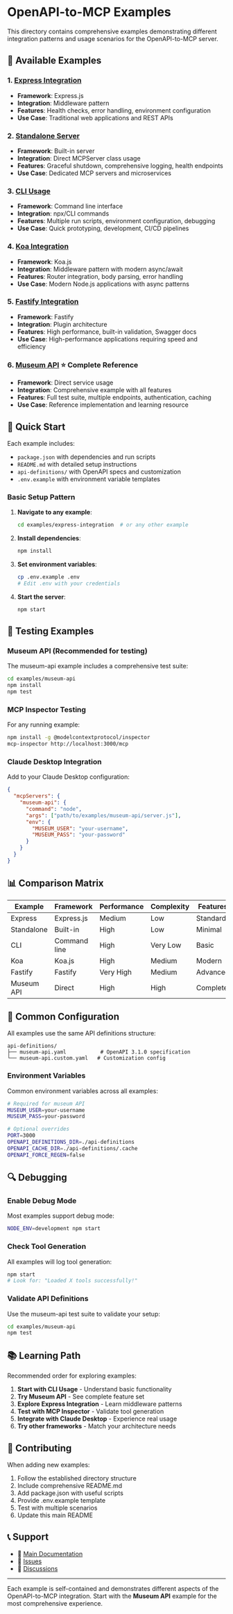 # OpenAPI-to-MCP Examples

This directory contains comprehensive examples demonstrating different integration patterns and usage scenarios for the OpenAPI-to-MCP server.

## 📁 Available Examples

### 1. [Express Integration](./express-integration/)
- **Framework**: Express.js
- **Integration**: Middleware pattern
- **Features**: Health checks, error handling, environment configuration
- **Use Case**: Traditional web applications and REST APIs

### 2. [Standalone Server](./standalone-server/)
- **Framework**: Built-in server
- **Integration**: Direct MCPServer class usage
- **Features**: Graceful shutdown, comprehensive logging, health endpoints
- **Use Case**: Dedicated MCP servers and microservices

### 3. [CLI Usage](./cli-usage/)
- **Framework**: Command line interface
- **Integration**: npx/CLI commands
- **Features**: Multiple run scripts, environment configuration, debugging
- **Use Case**: Quick prototyping, development, CI/CD pipelines

### 4. [Koa Integration](./koa-integration/)
- **Framework**: Koa.js
- **Integration**: Middleware pattern with modern async/await
- **Features**: Router integration, body parsing, error handling
- **Use Case**: Modern Node.js applications with async patterns

### 5. [Fastify Integration](./fastify-integration/)
- **Framework**: Fastify
- **Integration**: Plugin architecture
- **Features**: High performance, built-in validation, Swagger docs
- **Use Case**: High-performance applications requiring speed and efficiency

### 6. [Museum API](./museum-api/) ⭐ **Complete Reference**
- **Framework**: Direct service usage
- **Integration**: Comprehensive example with all features
- **Features**: Full test suite, multiple endpoints, authentication, caching
- **Use Case**: Reference implementation and learning resource

## 🚀 Quick Start

Each example includes:
- `package.json` with dependencies and run scripts
- `README.md` with detailed setup instructions
- `api-definitions/` with OpenAPI specs and customization
- `.env.example` with environment variable templates

### Basic Setup Pattern

1. **Navigate to any example**:
   ```bash
   cd examples/express-integration  # or any other example
   ```

2. **Install dependencies**:
   ```bash
   npm install
   ```

3. **Set environment variables**:
   ```bash
   cp .env.example .env
   # Edit .env with your credentials
   ```

4. **Start the server**:
   ```bash
   npm start
   ```

## 🧪 Testing Examples

### Museum API (Recommended for testing)
The museum-api example includes a comprehensive test suite:

```bash
cd examples/museum-api
npm install
npm test
```

### MCP Inspector Testing
For any running example:

```bash
npm install -g @modelcontextprotocol/inspector
mcp-inspector http://localhost:3000/mcp
```

### Claude Desktop Integration
Add to your Claude Desktop configuration:

```json
{
  "mcpServers": {
    "museum-api": {
      "command": "node",
      "args": ["path/to/examples/museum-api/server.js"],
      "env": {
        "MUSEUM_USER": "your-username",
        "MUSEUM_PASS": "your-password"
      }
    }
  }
}
```

## 📊 Comparison Matrix

| Example | Framework | Performance | Complexity | Features | Best For |
|---------|-----------|-------------|------------|----------|----------|
| Express | Express.js | Medium | Low | Standard | Web apps |
| Standalone | Built-in | High | Low | Minimal | Dedicated servers |
| CLI | Command line | High | Very Low | Basic | Development |
| Koa | Koa.js | High | Medium | Modern | Async patterns |
| Fastify | Fastify | Very High | Medium | Advanced | High performance |
| Museum API | Direct | High | High | Complete | Learning/Reference |

## 🔧 Common Configuration

All examples use the same API definitions structure:

```
api-definitions/
├── museum-api.yaml           # OpenAPI 3.1.0 specification
└── museum-api.custom.yaml   # Customization config
```

### Environment Variables

Common environment variables across all examples:

```bash
# Required for museum API
MUSEUM_USER=your-username
MUSEUM_PASS=your-password

# Optional overrides
PORT=3000
OPENAPI_DEFINITIONS_DIR=./api-definitions
OPENAPI_CACHE_DIR=./api-definitions/.cache
OPENAPI_FORCE_REGEN=false
```

## 🔍 Debugging

### Enable Debug Mode
Most examples support debug mode:

```bash
NODE_ENV=development npm start
```

### Check Tool Generation
All examples will log tool generation:

```bash
npm start
# Look for: "Loaded X tools successfully!"
```

### Validate API Definitions
Use the museum-api test suite to validate your setup:

```bash
cd examples/museum-api
npm test
```

## 📚 Learning Path

Recommended order for exploring examples:

1. **Start with CLI Usage** - Understand basic functionality
2. **Try Museum API** - See complete feature set
3. **Explore Express Integration** - Learn middleware patterns
4. **Test with MCP Inspector** - Validate tool generation
5. **Integrate with Claude Desktop** - Experience real usage
6. **Try other frameworks** - Match your architecture needs

## 🤝 Contributing

When adding new examples:

1. Follow the established directory structure
2. Include comprehensive README.md
3. Add package.json with useful scripts
4. Provide .env.example template
5. Test with multiple scenarios
6. Update this main README

## 📞 Support

- 📖 [Main Documentation](../README.md)
- 🐛 [Issues](https://github.com/ephrin/openapi-mcp-server/issues)
- 💬 [Discussions](https://github.com/ephrin/openapi-mcp-server/discussions)

---

Each example is self-contained and demonstrates different aspects of the OpenAPI-to-MCP integration. Start with the **Museum API** example for the most comprehensive experience.